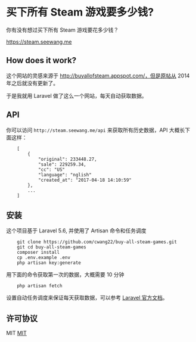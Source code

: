 # 买下所有 Steam 游戏要多少钱?

你有没有想过买下所有 Steam 游戏要花多少钱？

https://steam.seewang.me

## How does it work?
这个网站的灵感来源于 http://buyallofsteam.appspot.com/，但是原帖从 2014 年之后就没有更新了。

于是我就用 Laravel 做了这么一个网站，每天自动获取数据。

## API
你可以访问 `http://steam.seewang.me/api` 来获取所有历史数据，API 大概长下面这样：

        [
            {
                "original": 233448.27,
                "sale": 229259.34,
                "cc": "US"
                "language": "nglish"
                "created_at": "2017-04-18 14:10:59"
            },
            ...
        ]
        
## 安装
这个项目基于 Laravel 5.6, 并使用了 Artisan 命令和任务调度

        git clone https://github.com/cwang22/buy-all-steam-games.git
        git cd buy-all-steam-games
        composer install
        cp .env.example .env
        php artisan key:generate
        
用下面的命令获取第一次的数据，大概需要 10 分钟
        
        php artisan fetch
        
设置自动任务调度来保证每天获取数据，可以参考 [Laravel 官方文档](https://laravel.com/docs/5.6/scheduling)。

## 许可协议
MIT
[MIT](https://github.com/cwang22/buy-all-steam-games/blob/master/LICENSE)
